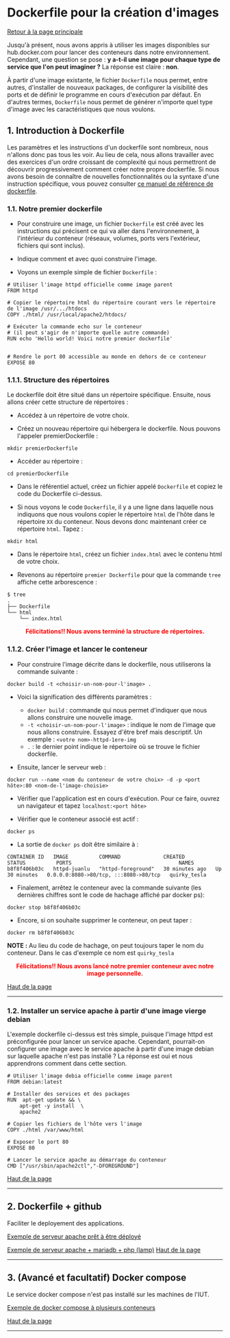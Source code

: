 

<a id='main'></a>
# Dockerfile pour la création d'images
[Retour à la page principale](../index.md)

Jusqu'à présent, nous avons appris à utiliser les images disponibles sur hub.docker.com pour lancer des conteneurs dans notre environnement. Cependant, une question se pose : **y a-t-il une image pour chaque type de service que l'on peut imaginer ?** La réponse est claire : **non**. 

À partir d'une image existante, le fichier ```Dockerfile``` nous permet, entre autres, d'installer de nouveaux packages, de configurer la visibilité des ports et de définir le programme en cours d'exécution par défaut. En d'autres termes, ```Dockerfile``` nous permet de générer n'importe quel type d'image avec les caractéristiques que nous voulons.

## 1. Introduction à Dockerfile

Les paramètres et les instructions d'un dockerfile sont nombreux, nous n'allons donc pas tous les voir. Au lieu de cela, nous allons travailler avec des exercices d'un ordre croissant de complexité qui nous permettront de découvrir progressivement comment créer notre propre dockerfile. Si nous avons besoin de connaître de nouvelles fonctionnalités ou la syntaxe d'une instruction spécifique, vous pouvez consulter [ce manuel de référence de dockerfile](https://docs.docker.com/engine/reference/builder/).

### 1.1. Notre premier dockerfile

- Pour construire une image, un fichier ```Dockerfile``` est créé avec les instructions qui précisent ce qui va aller dans l'environnement, à l'intérieur du conteneur (réseaux, volumes, ports vers l'extérieur, fichiers qui sont inclus).

- Indique comment et avec quoi construire l'image.

- Voyons un exemple simple de fichier ```Dockerfile``` :

```shell
# Utiliser l'image httpd officielle comme image parent
FROM httpd

# Copier le répertoire html du répertoire courant vers le répertoire de l'image /usr/.../htdocs
COPY ./html/ /usr/local/apache2/htdocs/

# Exécuter la commande echo sur le conteneur 
# (il peut s'agir de n'importe quelle autre commande)
RUN echo 'Hello world! Voici notre premier dockerfile'


# Rendre le port 80 accessible au monde en dehors de ce conteneur
EXPOSE 80
```
### 1.1.1. Structure des répertoires

Le dockerfile doit être situé dans un répertoire spécifique. Ensuite, nous allons créer cette structure de répertoires :

- Accédez à un répertoire de votre choix.

- Créez un nouveau répertoire qui hébergera le dockerfile. Nous pouvons l'appeler premierDockerfile :
```
mkdir premierDockerfile
```

- Accéder au répertoire :
```
cd premierDockerfile
```

- Dans le référentiel actuel, créez un fichier appelé ```Dockerfile``` et copiez le code du Dockerfile ci-dessus. 

- Si nous voyons le code ```Dockerfile```, il y a une ligne dans laquelle nous indiquons que nous voulons copier le répertoire ```html``` de l'hôte dans le répertoire ```XX``` du conteneur. Nous devons donc maintenant créer ce répertoire ```html```. Tapez :
```
mkdir html
```

- Dans le répertoire ```html```, créez un fichier ```index.html``` avec le contenu html de votre choix.

- Revenons au répertoire ```premier Dockerfile``` pour que la commande ```tree``` affiche cette arborescence :

```
$ tree
.
├── Dockerfile
└── html
    └── index.html
```

<center>
<b style="color:red">Félicitations!! Nous avons terminé la structure de répertoires.</b>
</center>

### 1.1.2. Créer l'image et lancer le conteneur

- Pour construire l'image décrite dans le dockerfile, nous utiliserons la commande suivante :
```shell
docker build -t <choisir-un-nom-pour-l'image> .
```
- Voici la signification des différents paramètres :
    - ```docker build``` : commande qui nous permet d'indiquer que nous allons construire une nouvelle image.
    - ```-t <choisir-un-nom-pour-l'image>``` : indique le nom de l'image que nous allons construire. Essayez d'être bref mais descriptif. Un exemple : ```<votre nom>-httpd-1ere-img```
    - ```.``` : le dernier point indique le répertoire où se trouve le fichier dockerfile.

- Ensuite, lancer le serveur web :
```shell
docker run --name <nom du conteneur de votre choix> -d -p <port hôte>:80 <nom-de-l'image-choisie>
```

- Vérifier que l'application est en cours d'exécution. Pour ce faire, ouvrez un navigateur et tapez ```localhost:<port hôte>```

- Vérifier que le conteneur associé est actif :
```shell
docker ps
```

- La sortie de ```docker ps``` doit être similaire à :
```shell
CONTAINER ID   IMAGE          COMMAND              CREATED          STATUS          PORTS                                   NAMES
b8f8f406b03c   httpd-juanlu   "httpd-foreground"   30 minutes ago   Up 30 minutes   0.0.0.0:8080->80/tcp, :::8080->80/tcp   quirky_tesla
```

- Finalement, arrêtez le conteneur avec la commande suivante (les dernières chiffres sont le code de hachage affiché par docker ps):
```shell
docker stop b8f8f406b03c
```

- Encore, si on souhaite supprimer le conteneur, on peut taper :
```shell
docker rm b8f8f406b03c
```

**NOTE :** Au lieu du code de hachage, on peut toujours taper le nom du conteneur. Dans le cas d'exemple ce nom est ```quirky_tesla```

<center>
<b style="color:red">Félicitations!! Nous avons lancé notre premier conteneur avec notre image personnelle.</b>
</center>

[Haut de la page](#main)

---

### 1.2. Installer un service apache à partir d'une image vierge debian

L'exemple dockerfile ci-dessus est très simple, puisque l'image httpd est préconfigurée pour lancer un service apache. Cependant, pourrait-on configurer une image avec le service apache à partir d'une image debian sur laquelle apache n'est pas installé ? La réponse est oui et nous apprendrons comment dans cette section.

```
# Utiliser l'image debia officielle comme image parent
FROM debian:latest

# Installer des services et des packages
RUN  apt-get update && \
    apt-get -y install  \
    apache2

# Copier les fichiers de l'hôte vers l'image
COPY ./html /var/www/html

# Exposer le port 80
EXPOSE 80

# Lancer le service apache au démarrage du conteneur
CMD ["/usr/sbin/apache2ctl","-DFOREGROUND"]
```

[Haut de la page](#main)

---

## 2. Dockerfile + github

Faciliter le deployement des applications.

[Exemple de serveur apache prêt à être déployé](https://github.com/juanluck/exempleDockerfile)


[Exemple de serveur apache + mariadb + php (lamp)](https://github.com/juanluck/lampDocker)
[Haut de la page](#main)

---

## 3. (Avancé et facultatif)  Docker compose

Le service docker compose n'est pas installé sur les machines de l'IUT.

[Exemple de docker compose à plusieurs conteneurs](https://github.com/juanluck/docker_customer_catalog)


[Haut de la page](#main)

---



<style type="text/css" media="screen">
   #tip {
      min-height: 100px;
      background-image: url(../images/tip.png);
      background-repeat: no-repeat;
      background-position: left ;
      margin-bottom: 10px;
      padding-left:100px;
      padding-top:5px;
     color: #000000;
     font-size: 18px !important;
     border-color: #FFFFFF; !important;
     background-color: rgba(84,174,255,0.1); !important;
     border-radius: 4px !important;
     border: 1px solid #000000; !important;
   }
   
      #homework {
      min-height: 100px;
      background-image: url(../images/homework.png);
      background-repeat: no-repeat;
      background-position: left ;
      margin-bottom: 10px;
      padding-left:100px;
      padding-top:5px;
     color: #000000;
     font-size: 18px !important;
     border-color: #FFFFFF; !important;
     background-color: rgba(0,255,0,0.1); !important;
     border-radius: 4px !important;
     border: 1px solid #000000; !important;
   }
   
    #attention {
      min-height: 100px;
      background-image: url(../images/attention.png);
      background-repeat: no-repeat;
      background-position: left ;
      margin-bottom: 10px;
      padding-left:100px;
      padding-top:5px;
     color: #000000;
     font-size: 18px !important;
     border-color: #FFFFFF; !important;
     background-color: rgba(255,0,0,0.1); !important;
     border-radius: 4px !important;
     border: 1px solid #000000; !important;
   }

</style>
